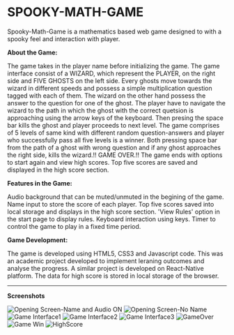 # SPOOKY-MATH-GAME

Spooky-Math-Game is a mathematics based web game designed to with a spooky feel and interaction with player.

**About the Game:**

The game takes in the player name before initializing the game. 
The game interface consist of a WIZARD, which represent the PLAYER, on the right side and FIVE GHOSTS on the left side. 
Every ghosts move towards the wizard in different speeds and possess a simple multiplication question tagged with each of them.
The wizard on the other hand possess the answer to the question for one of the ghost.
The player have to navigate the wizard to the path in which the ghost with the correct quetsion is approaching using the arrow keys of
the keyboard. Then presing the space bar kills the ghost and player proceeds to next level.
The game comprises of 5 levels of same kind with different random question-answers and player who successfully pass all five levels is a winner.
Both pressing space bar from the path of a ghost with wrong question and if any ghost approaches the right side, kills the wizard.!! GAME OVER.!!
The game ends with options to start again and view high scores. Top five scores are saved and displayed in the high score section.

**Features in the Game:**
 
Audio background that can be muted/unmuted in the begining of the game.
Name input to store the score of each player.
Top five scores saved into local storage and displays in the high score section.
'View Rules' option in the start page to display rules.
Keyboard interaction using keys.
Timer to control the game to play in a fixed time period.
 
 **Game Development:**
 
 The game is developed using HTML5, CSS3 and Javascript code. This was an academic project developed to implement leraning outcomes and analyse the 
 progress. A similar project is developed on React-Native platform. The data for high score is stored in local storage of the browser.
 
 **************************************************************************************************************************************************
 **Screenshots**
 
![Opening Screen-Name and Audio ON](https://user-images.githubusercontent.com/84104966/148598067-0d7121f6-2513-4c2a-9164-59b3a0b81114.JPG)
![Opening Screen-No Name](https://user-images.githubusercontent.com/84104966/148598086-ef6e8869-25c5-4d70-8a10-42ecafab3cf4.JPG)
![Game Interface1](https://user-images.githubusercontent.com/84104966/148598097-3b899864-b20c-46e0-a03d-84f6cb79d534.JPG)
![Game Interface2](https://user-images.githubusercontent.com/84104966/148598101-264ff7ef-a71a-4a50-a993-4ba00f2671ce.JPG)
![Game Interface3](https://user-images.githubusercontent.com/84104966/148598333-f722e5c2-c687-4182-9fdd-affb2d00ff79.JPG)
![GameOver](https://user-images.githubusercontent.com/84104966/148598106-dd0167f4-c139-4ec7-a25f-34f354ea2c76.JPG)
![Game Win](https://user-images.githubusercontent.com/84104966/148598116-58a8a51e-8c60-4b3f-9358-91682e2f1a85.JPG)
![HighScore](https://user-images.githubusercontent.com/84104966/148598130-8be7771e-4631-411c-b636-d4d7684499ec.JPG)

